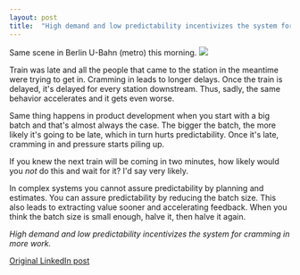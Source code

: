 ```yaml
---
layout: post
title:  "High demand and low predictability incentivizes the system for big batches"
---
```


Same scene in Berlin U-Bahn (metro) this morning.
![](https://media.licdn.com/dms/image/C4D22AQFc7tgH0wY46w/feedshare-shrink_800/0?e=1581552000&v=beta&t=Z5cLxp9pbRiKmblc3FkyHsOUR7TRQlV6q7WxIjkZcC4)  

Train was late and all the people that came to the station in the meantime were trying to get in. Cramming in leads to longer delays. Once the train is delayed, it's delayed for every station downstream. Thus, sadly, the same behavior accelerates and it gets even worse.

Same thing happens in product development when you start with a big batch and that's almost always the case.
The bigger the batch, the more likely it's going to be late, which in turn hurts predictability. Once it's late, cramming in and pressure starts piling up.

If you knew the next train will be coming in two minutes, how likely would you _not_ do this and wait for it? I'd say very likely.

In complex systems you cannot assure predictability by planning and estimates.
You can assure predictability by reducing the batch size. This also leads to extracting value sooner and accelerating feedback.
When you think the batch size is small enough, halve it, then halve it again.

_High demand and low predictability incentivizes the system for cramming in more work._

[Original LinkedIn post](https://www.linkedin.com/feed/update/urn%3Ali%3Ashare%3A6599947743911788544)